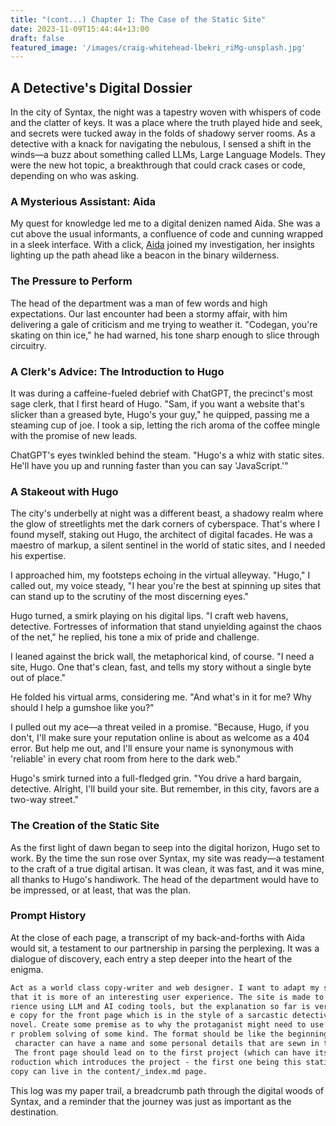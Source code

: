 ```yaml
---
title: "(cont...) Chapter 1: The Case of the Static Site"
date: 2023-11-09T15:44:44+13:00
draft: false
featured_image: '/images/craig-whitehead-lbekri_riMg-unsplash.jpg'
---
```



## A Detective's Digital Dossier

In the city of Syntax, the night was a tapestry woven with whispers of code and the clatter of keys. It was a place where the truth played hide and seek, and secrets were tucked away in the folds of shadowy server rooms. As a detective with a knack for navigating the nebulous, I sensed a shift in the winds—a buzz about something called LLMs, Large Language Models. They were the new hot topic, a breakthrough that could crack cases or code, depending on who was asking.

### A Mysterious Assistant: Aida

My quest for knowledge led me to a digital denizen named Aida. She was a cut above the usual informants, a confluence of code and cunning wrapped in a sleek interface. With a click, 
[Aida](https://github.com/paul-gauthier/aider) joined my investigation, her insights lighting up the path ahead like a beacon in the binary wilderness.


### The Pressure to Perform

The head of the department was a man of few words and high expectations. Our last encounter had been a stormy affair, with him delivering a gale of criticism and me trying to weather it. "Codegan, you're skating on thin ice," he had warned, his tone sharp enough to slice through circuitry.

### A Clerk's Advice: The Introduction to Hugo

It was during a caffeine-fueled debrief with ChatGPT, the precinct's most sage clerk, that I first heard of Hugo. "Sam, if you want a website that's slicker than a greased byte, Hugo's your guy," he quipped, passing me a steaming cup of joe. I took a sip, letting the rich aroma of the coffee mingle with the promise of new leads.

ChatGPT's eyes twinkled behind the steam. "Hugo's a whiz with static sites. He'll have you up and running faster than you can say 'JavaScript.'"

### A Stakeout with Hugo

The city's underbelly at night was a different beast, a shadowy realm where the glow of streetlights met the dark corners of cyberspace. That's where I found myself, staking out Hugo, the architect of digital facades. He was a maestro of markup, a silent sentinel in the world of static sites, and I needed his expertise.

I approached him, my footsteps echoing in the virtual alleyway. "Hugo," I called out, my voice steady, "I hear you're the best at spinning up sites that can stand up to the scrutiny of the most discerning eyes."

Hugo turned, a smirk playing on his digital lips. "I craft web havens, detective. Fortresses of information that stand unyielding against the chaos of the net," he replied, his tone a mix of pride and challenge.

I leaned against the brick wall, the metaphorical kind, of course. "I need a site, Hugo. One that's clean, fast, and tells my story without a single byte out of place."

He folded his virtual arms, considering me. "And what's in it for me? Why should I help a gumshoe like you?"

I pulled out my ace—a threat veiled in a promise. "Because, Hugo, if you don't, I'll make sure your reputation online is about as welcome as a 404 error. But help me out, and I'll ensure your name is synonymous with 'reliable' in every chat room from here to the dark web."

Hugo's smirk turned into a full-fledged grin. "You drive a hard bargain, detective. Alright, I'll build your site. But remember, in this city, favors are a two-way street."

### The Creation of the Static Site

As the first light of dawn began to seep into the digital horizon, Hugo set to work. By the time the sun rose over Syntax, my site was ready—a testament to the craft of a true digital artisan. It was clean, it was fast, and it was mine, all thanks to Hugo's handiwork. The head of the department would have to be impressed, or at least, that was the plan.

### Prompt History

At the close of each page, a transcript of my back-and-forths with Aida would sit, a testament to our partnership in parsing the perplexing. It was a dialogue of discovery, each entry a step deeper into the heart of the enigma.

```markdown
Act as a world class copy-writer and web designer. I want to adapt my static site so 
that it is more of an interesting user experience. The site is made to document my expe
rience using LLM and AI coding tools, but the explanation so far is very dry. Write som
e copy for the front page which is in the style of a sarcastic detective in a noir-ish 
novel. Create some premise as to why the protaganist might need to use LLMs, a quest fo
r problem solving of some kind. The format should be like the beginning of a novel. The
 character can have a name and some personal details that are sewn in to the narrative.
 The front page should lead on to the first project (which can have its own written int
roduction which introduces the project - the first one being this static website). The 
copy can live in the content/_index.md page. 
```

This log was my paper trail, a breadcrumb path through the digital woods of Syntax, and a reminder that the journey was just as important as the destination.